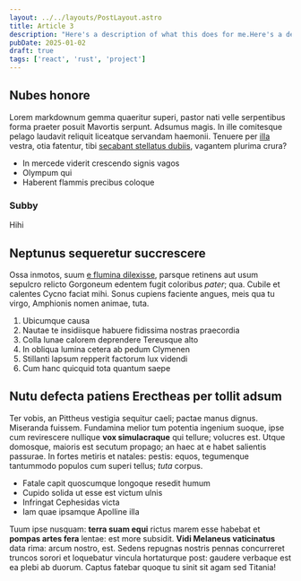 ```yaml
---
layout: ../../layouts/PostLayout.astro
title: Article 3
description: "Here's a description of what this does for me.Here's a description of what this does forrrrrrrrrrrrrrrrrrrrrrrrrrr"
pubDate: 2025-01-02
draft: true
tags: ['react', 'rust', 'project']
---
```


## Nubes honore

Lorem markdownum gemma quaeritur superi, pastor nati velle serpentibus forma
praeter posuit Mavortis serpunt. Adsumus magis. In ille comitesque pelago
laudavit reliquit liceatque servandam haemonii. Tenuere per
[illa](http://www.polyxena.io/mihi.html) vestra, otia fatentur, tibi [secabant
stellatus dubiis](http://www.septem.net/), vagantem plurima crura?

- In mercede viderit crescendo signis vagos
- Olympum qui
- Haberent flammis precibus coloque

### Subby

Hihi

## Neptunus sequeretur succrescere

Ossa inmotos, suum [e flumina dilexisse](http://www.feruntlucinam.org/dubita),
parsque retinens aut usum sepulcro relicto Gorgoneum edentem fugit coloribus
_pater_; qua. Cubile et calentes Cycno faciat mihi. Sonus cupiens faciente
angues, meis qua tu virgo, Amphionis nomen animae, tuta.

1. Ubicumque causa
2. Nautae te insidiisque habuere fidissima nostras praecordia
3. Colla lunae calorem deprendere Tereusque alto
4. In obliqua lumina cetera ab pedum Clymenen
5. Stillanti lapsum repperit factorum lux videndi
6. Cum hanc quicquid tota quantum saepe

## Nutu defecta patiens Erectheas per tollit adsum

Ter vobis, an Pittheus vestigia sequitur caeli; pactae manus dignus. Miseranda
fuissem. Fundamina melior tum potentia ingenium suoque, ipse cum revirescere
nullique **vox simulacraque** qui tellure; volucres est. Utque domosque, maioris
est secutum propago; an haec at e habet salientis passurae. In fortes metiris et
natales: pestis: equos, tegumenque tantummodo populos cum superi tellus; _tuta_
corpus.

- Fatale capit quoscumque longoque resedit humum
- Cupido solida ut esse est victum ulnis
- Infringat Cephesidas victa
- Iam quae ipsamque Apolline illa

Tuum ipse nusquam: **terra suam equi** rictus marem esse habebat et **pompas
artes fera** lentae: est more subsidit. **Vidi Melaneus vaticinatus** data rima:
arcum nostro, est. Sedens repugnas nostris pennas concurreret truncos sorori et
loquebatur vincula hortaturque post: gaudere verbaque est ea plebi ab duorum.
Captus fatebar quoque tu sinit sit agam sed Titania!
